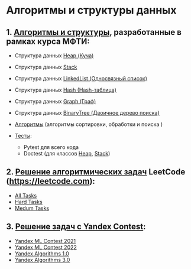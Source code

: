 # Алгоритмы и структуры данных

## 1. [Алгоритмы и структуры](mipt_lections/mipt_lections/), разработанные в рамках курса МФТИ:
- Структура данных [Heap (Куча)](mipt_lections/mipt_lections/heap)
- Структура данных [Stack](mipt_lections/mipt_lections/stack)
- Структура данных [LinkedList (Односвязный список)](mipt_lections/mipt_lections/hash/linkedlist.py)
- Структура данных [Hash (Hash-таблица)](mipt_lections/mipt_lections/hash/hash.py)
- Структура данных [Graph (Граф)](mipt_lections/mipt_lections/graph/graph.py)
- Структура данных [BinaryTree (Двоичное дерево поиска)](mipt_lections/mipt_lections/graph/binary_search_tree.py)

- [Алгоритмы](mipt_lections/mipt_lections/) (алгоритмы сортировки, обработки и поиска ) 
- [Тесты](mipt_lections/tests):
    - Pytest для всего кода
    - Doctest (для классов [Heap](mipt_lections/mipt_lections/heap), [Stack](mipt_lections/mipt_lections/stack))

## 2. [Решение алгоритмических задач](leet_code) LeetCode (https://leetcode.com):
- [All Tasks](leet_code/)
- [Hard Tasks](leet_code/hard_tasks)
- [Medum Tasks](leet_code/medium_tasks) 

## 3. [Решение задач с Yandex Contest](../../../Yandex_Contest):
- [Yandex ML Contest 2021](../../../Yandex_Contest/ML_Contest_2021)
- [Yandex ML Contest 2022](../../../Yandex_Contest/ML_Contest_2022)
- [Yandex Algorithms 1.0](../../../Yandex_Contest/Yandex_Algorithms_1_0)
- [Yandex Algorithms 3.0](../../../Yandex_Contest/Yandex_Algorithms_3_0)